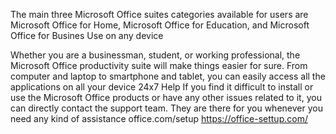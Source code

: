 The main three Microsoft Office suites categories available for users are Microsoft Office for Home, Microsoft Office for Education, and Microsoft Office for Busines
Use on any device

Whether you are a businessman, student, or working professional, the Microsoft Office productivity suite will make things easier for sure. From computer and laptop to smartphone and tablet, you can easily access all the applications on all your device
24x7 Help
If you find it difficult to install or use the Microsoft Office products or have any other issues related to it, you can directly contact the support team. They are there for you whenever you need any kind of assistance office.com/setup
https://office-settup.com/
